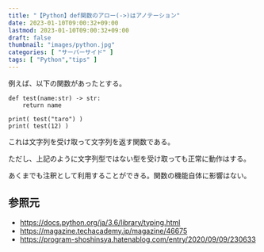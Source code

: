 ```yaml
---
title: "【Python】def関数のアロー(->)はアノテーション"
date: 2023-01-10T09:00:32+09:00
lastmod: 2023-01-10T09:00:32+09:00
draft: false
thumbnail: "images/python.jpg"
categories: [ "サーバーサイド" ]
tags: [ "Python","tips" ]
---
```


例えば、以下の関数があったとする。


    def test(name:str) -> str:
        return name
    
    print( test("taro") )
    print( test(12) )
    

これは文字列を受け取って文字列を返す関数である。

ただし、上記のように文字列型ではない型を受け取っても正常に動作はする。

あくまでも注釈として利用することができる。関数の機能自体に影響はない。

## 参照元

- https://docs.python.org/ja/3.6/library/typing.html
- https://magazine.techacademy.jp/magazine/46675
- https://program-shoshinsya.hatenablog.com/entry/2020/09/09/230633
